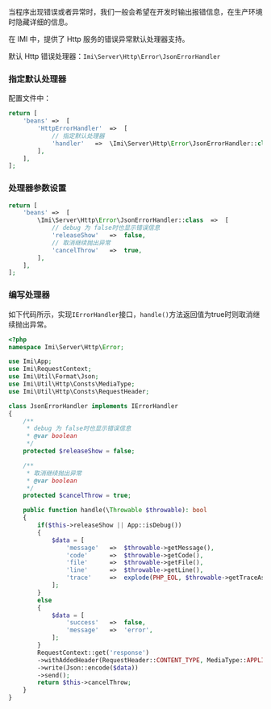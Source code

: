 当程序出现错误或者异常时，我们一般会希望在开发时输出报错信息，在生产环境时隐藏详细的信息。

在 IMI 中，提供了 Http 服务的错误异常默认处理器支持。

默认 Http 错误处理器：`Imi\Server\Http\Error\JsonErrorHandler`

### 指定默认处理器

配置文件中：

```php
return [
	'beans'	=>	[
		'HttpErrorHandler'	=>	[
			// 指定默认处理器
			'handler'	=>	\Imi\Server\Http\Error\JsonErrorHandler::class,
		],
	],
];
```

### 处理器参数设置

```php
return [
	'beans'	=>	[
		\Imi\Server\Http\Error\JsonErrorHandler::class	=>	[
			// debug 为 false时也显示错误信息
			'releaseShow'	=>	false,
			// 取消继续抛出异常
			'cancelThrow'	=>	true,
		],
	],
];
```



### 编写处理器

如下代码所示，实现`IErrorHandler`接口，`handle()`方法返回值为true时则取消继续抛出异常。

```php
<?php
namespace Imi\Server\Http\Error;

use Imi\App;
use Imi\RequestContext;
use Imi\Util\Format\Json;
use Imi\Util\Http\Consts\MediaType;
use Imi\Util\Http\Consts\RequestHeader;

class JsonErrorHandler implements IErrorHandler
{
	/**
	 * debug 为 false时也显示错误信息
	 * @var boolean
	 */
	protected $releaseShow = false;

	/**
	 * 取消继续抛出异常
	 * @var boolean
	 */
	protected $cancelThrow = true;

	public function handle(\Throwable $throwable): bool
	{
		if($this->releaseShow || App::isDebug())
		{
			$data = [
				'message'	=>	$throwable->getMessage(),
				'code'		=>	$throwable->getCode(),
				'file'		=>	$throwable->getFile(),
				'line'		=>	$throwable->getLine(),
				'trace'		=>	explode(PHP_EOL, $throwable->getTraceAsString()),
			];
		}
		else
		{
			$data = [
				'success'	=>	false,
				'message'	=>	'error',
			];
		}
		RequestContext::get('response')
		->withAddedHeader(RequestHeader::CONTENT_TYPE, MediaType::APPLICATION_JSON)
		->write(Json::encode($data))
		->send();
		return $this->cancelThrow;
	}
}
```
